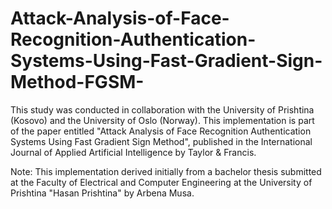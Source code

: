 # Attack-Analysis-of-Face-Recognition-Authentication-Systems-Using-Fast-Gradient-Sign-Method-FGSM-
This study was conducted in collaboration with the University of Prishtina (Kosovo) and the University of Oslo (Norway). This implementation is part of the paper entitled "Attack Analysis of Face Recognition Authentication Systems Using Fast Gradient Sign Method", published in the International Journal of Applied Artificial Intelligence by Taylor &amp; Francis.

Note: This implementation derived initially from a bachelor thesis submitted at the Faculty of Electrical and Computer Engineering at the University of Prishtina "Hasan Prishtina" by Arbena Musa.
